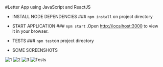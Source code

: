 #Letter App using JavaScript and ReactJS

* INSTALL NODE DEPENDENCIES
      ### `npm install` on project directory
      

* START APPLICATION
       ### `npm start`
        .Open [http://localhost:3000](http://localhost:3000) to view it in your browser.


* TESTS
        ### `npm test`on project directory


* SOME SCREENSHOTS

![1](https://user-images.githubusercontent.com/18203481/195496859-eacefb1a-4119-4598-bbf4-abfbc2207f83.PNG)
![2](https://user-images.githubusercontent.com/18203481/195496864-3f85c958-0e3d-4433-80b5-6420d6944303.PNG)
![3](https://user-images.githubusercontent.com/18203481/195496867-ef9229ee-a99f-46da-a106-76a8887a86d0.PNG)
![Tests](https://user-images.githubusercontent.com/18203481/195496868-c7e35dec-2c67-459b-9261-f299719f840a.PNG)
